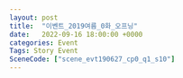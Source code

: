 ```yaml
---
layout: post
title:  "이벤트_2019여름_0화_오프닝"
date:   2022-09-16 18:00:00 +0000
categories: Event
Tags: Story Event
SceneCode: ["scene_evt190627_cp0_q1_s10"]
---
```

